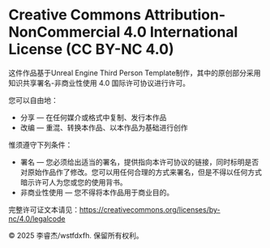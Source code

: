# Creative Commons Attribution-NonCommercial 4.0 International License (CC BY-NC 4.0)

这件作品基于Unreal Engine Third Person Template制作，其中的原创部分采用知识共享署名-非商业性使用 4.0 国际许可协议进行许可。

您可以自由地：
- 分享 — 在任何媒介或格式中复制、发行本作品
- 改编 — 重混、转换本作品、以本作品为基础进行创作

惟须遵守下列条件：
- 署名 — 您必须给出适当的署名，提供指向本许可协议的链接，同时标明是否对原始作品作了修改。您可以用任何合理的方式来署名，但是不得以任何方式暗示许可人为您或您的使用背书。
- 非商业性使用 — 您不得将本作品用于商业目的。

完整许可证文本请见：https://creativecommons.org/licenses/by-nc/4.0/legalcode

© 2025 李睿杰/wstfdxfh. 保留所有权利。
